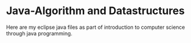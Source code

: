 # Java-Algorithm and Datastructures
Here are my eclipse java files as part of introduction to computer science through java programming.
